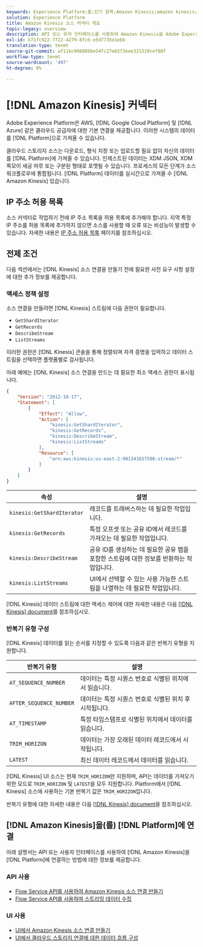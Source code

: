 ```yaml
---
keywords: Experience Platform;홈;인기 항목;Amazon Kinesis;amazon kinesis;Kinesis;kinesis
solution: Experience Platform
title: Amazon Kinesis 소스 커넥터 개요
topic-legacy: overview
description: API 또는 유저 인터페이스를 사용하여 Amazon Kinesis을 Adobe Experience Platform에 연결하는 방법을 알아봅니다.
exl-id: b71fc922-7722-4279-8fc6-e5d7735e1ebb
translation-type: tm+mt
source-git-commit: af11bc966889be54fc27e02f3eee321519cef88f
workflow-type: tm+mt
source-wordcount: '497'
ht-degree: 0%

---
```


# [!DNL Amazon Kinesis] 커넥터

Adobe Experience Platform은 AWS, [!DNL Google Cloud Platform] 및 [!DNL Azure] 같은 클라우드 공급자에 대한 기본 연결을 제공합니다. 이러한 시스템의 데이터를 [!DNL Platform]으로 가져올 수 있습니다.

클라우드 스토리지 소스는 다운로드, 형식 지정 또는 업로드할 필요 없이 자신의 데이터를 [!DNL Platform]에 가져올 수 있습니다. 인제스트된 데이터는 XDM JSON, XDM 쪽모이 세공 마루 또는 구분된 형태로 포맷될 수 있습니다. 프로세스의 모든 단계가 소스 워크플로우에 통합됩니다. [!DNL Platform] 데이터를 실시간으로 가져올 수  [!DNL Amazon Kinesis] 있습니다.

## IP 주소 허용 목록

소스 커넥터로 작업하기 전에 IP 주소 목록을 허용 목록에 추가해야 합니다. 지역 특정 IP 주소를 허용 목록에 추가하지 않으면 소스를 사용할 때 오류 또는 비성능이 발생할 수 있습니다. 자세한 내용은 [IP 주소 허용 목록](../../ip-address-allow-list.md) 페이지를 참조하십시오.

## 전제 조건

다음 섹션에서는 [!DNL Kinesis] 소스 연결을 만들기 전에 필요한 사전 요구 사항 설정에 대한 추가 정보를 제공합니다.

### 액세스 정책 설정

소스 연결을 만들려면 [!DNL Kinesis] 스트림에 다음 권한이 필요합니다.

- `GetShardIterator`
- `GetRecords`
- `DescribeStream`
- `ListStreams`

이러한 권한은 [!DNL Kinesis] 콘솔을 통해 정렬되며 자격 증명을 입력하고 데이터 스트림을 선택하면 플랫폼별로 검사됩니다.

아래 예에는 [!DNL Kinesis] 소스 연결을 만드는 데 필요한 최소 액세스 권한이 표시됩니다.

```json
{
    "Version": "2012-10-17",
    "Statement": [
        {
            "Effect": "Allow",
            "Action": [
                "kinesis:GetShardIterator",
                "kinesis:GetRecords",
                "kinesis:DescribeStream",
                "kinesis:ListStreams"
            ],
            "Resource": [
                "arn:aws:kinesis:us-east-2:901341027596:stream/*"
            ]
        }
    ]
}
```

| 속성 | 설명 |
| -------- | ----------- |
| `kinesis:GetShardIterator` | 레코드를 트래버스하는 데 필요한 작업입니다. |
| `kinesis:GetRecords` | 특정 오프셋 또는 공유 ID에서 레코드를 가져오는 데 필요한 작업입니다. |
| `kinesis:DescribeStream` | 공유 ID를 생성하는 데 필요한 공유 맵을 포함한 스트림에 대한 정보를 반환하는 작업입니다. |
| `kinesis:ListStreams` | UI에서 선택할 수 있는 사용 가능한 스트림을 나열하는 데 필요한 작업입니다. |

[!DNL Kinesis] 데이터 스트림에 대한 액세스 제어에 대한 자세한 내용은 다음 [[!DNL Kinesis] document](https://docs.aws.amazon.com/streams/latest/dev/controlling-access.html)를 참조하십시오.

### 반복기 유형 구성

[!DNL Kinesis] 데이터를 읽는 순서를 지정할 수 있도록 다음과 같은 반복기 유형을 지원합니다.

| 반복기 유형 | 설명 |
| ------------- | ----------- |
| `AT_SEQUENCE_NUMBER` | 데이터는 특정 시퀀스 번호로 식별된 위치에서 읽습니다. |
| `AFTER_SEQUENCE_NUMBER` | 데이터는 특정 시퀀스 번호로 식별된 위치 후 시작됩니다. |
| `AT_TIMESTAMP` | 특정 타임스탬프로 식별된 위치에서 데이터를 읽습니다. |
| `TRIM_HORIZON` | 데이터는 가장 오래된 데이터 레코드에서 시작됩니다. |
| `LATEST` | 최신 데이터 레코드에서 데이터를 읽습니다. |

[!DNL Kinesis] UI 소스는 현재 `TRIM_HORIZON`만 지원하며, API는 데이터를 가져오기 위한 모드로 `TRIM_HORIZON` 및 `LATEST`을 모두 지원합니다. Platform에서 [!DNL Kinesis] 소스에 사용하는 기본 반복기 값은 `TRIM_HORIZON`입니다.

반복기 유형에 대한 자세한 내용은 다음 [[!DNL Kinesis] document](https://docs.aws.amazon.com/kinesis/latest/APIReference/API_GetShardIterator.html#API_GetShardIterator_RequestSyntax)을 참조하십시오.

## [!DNL Amazon Kinesis]을(를) [!DNL Platform]에 연결

아래 설명서는 API 또는 사용자 인터페이스를 사용하여 [!DNL Amazon Kinesis]을 [!DNL Platform]에 연결하는 방법에 대한 정보를 제공합니다.

### API 사용

- [Flow Service API를 사용하여 Amazon Kinesis 소스 연결 만들기](../../tutorials/api/create/cloud-storage/kinesis.md)
- [Flow Service API를 사용하여 스트리밍 데이터 수집](../../tutorials/api/collect/streaming.md)

### UI 사용

- [UI에서 Amazon Kinesis 소스 연결 만들기](../../tutorials/ui/create/cloud-storage/kinesis.md)
- [UI에서 클라우드 스토리지 연결에 대한 데이터 흐름 구성](../../tutorials/ui/dataflow/streaming/cloud-storage-streaming.md)

